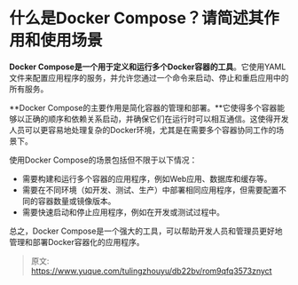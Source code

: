 # 什么是Docker Compose？请简述其作用和使用场景

**Docker Compose是一个用于定义和运行多个Docker容器的工具**。它使用YAML文件来配置应用程序的服务，并允许您通过一个命令来启动、停止和重启应用中的所有服务。

**Docker Compose的主要作用是简化容器的管理和部署。**它使得多个容器能够以正确的顺序和依赖关系启动，并确保它们在运行时可以相互通信。这使得开发人员可以更容易地处理复杂的Docker环境，尤其是在需要多个容器协同工作的场景下。

使用Docker Compose的场景包括但不限于以下情况：

+ 需要构建和运行多个容器的应用程序，例如Web应用、数据库和缓存等。
+ 需要在不同环境（如开发、测试、生产）中部署相同应用程序，但需要配置不同的容器数量或镜像版本。
+ 需要快速启动和停止应用程序，例如在开发或测试过程中。

总之，Docker Compose是一个强大的工具，可以帮助开发人员和管理员更好地管理和部署Docker容器化的应用程序。



> 原文: <https://www.yuque.com/tulingzhouyu/db22bv/rom9qfq3573znyct>